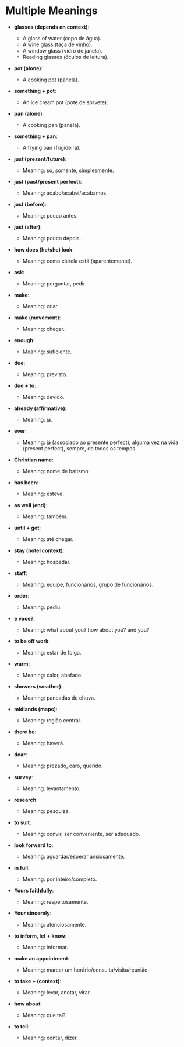 # Multiple Meanings

* **glasses (depends on context)**:
  * A glass of water (copo de água).
  * A wine glass (taça de vinho).
  * A window glass (vidro de janela).
  * Reading glasses (óculos de leitura).

* **pot (alone)**:
  * A cooking pot (panela).

* **something + pot**:
  * An ice cream pot (pote de sorvete).

* **pan (alone)**:
  * A cooking pan (panela).

* **something + pan**:
  * A frying pan (frigideira).

* **just (present/future)**:
  * Meaning: só, somente, simplesmente.

* **just (past/present perfect)**:
  * Meaning: acabo/acabei/acabamos.

* **just (before)**:
  * Meaning: pouco antes.

* **just (after)**:
  * Meaning: pouco depois.

* **how does (he/she) look**:
  * Meaning: como ele/ela está (aparentemente).

* **ask**:
  * Meaning: perguntar, pedir.

* **make**:
  * Meaning: criar.

* **make (movement)**:
  * Meaning: chegar.

* **enough**:
  * Meaning: suficiente.

* **due**:
  * Meaning: previsto.

* **due + to**:
  * Meaning: devido.

* **already (affirmative)**:
  * Meaning: já.

* **ever**:
  * Meaning: já (associado ao presente perfect), alguma vez na vida (present perfect), sempre, de todos os tempos.

* **Christian name**:
  * Meaning: nome de batismo.

* **has been**:
  * Meaning: esteve.

* **as well (end)**:
  * Meaning: também.

* **until + got**:
  * Meaning: até chegar.

* **stay (hotel context)**:
  * Meaning: hospedar.

* **staff**:
  * Meaning: equipe, funcionários, grupo de funcionários.

* **order**:
  * Meaning: pediu.

* **e voce?**:
  * Meaning: what about you? how about you? and you?

* **to be off work**:
  * Meaning: estar de folga.

* **warm**:
  * Meaning: calor, abafado.

* **showers (weather)**:
  * Meaning: pancadas de chuva.

* **midlands (maps)**:
  * Meaning: região central.

* **there be**:
  * Meaning: haverá.

* **dear**:
  * Meaning: prezado, caro, querido.

* **survey**:
  * Meaning: levantamento.

* **research**:
  * Meaning: pesquisa.

* **to suit**:
  * Meaning: convir, ser conveniente, ser adequado.

* **look forward to**:
  * Meaning: aguardar/esperar ansiosamente.

* **in full**:
  * Meaning: por inteiro/completo.

* **Yours faithfully**:
  * Meaning: respeitosamente.

* **Your sincerely**:
  * Meaning: atenciosamente.

* **to inform, let + know**:
  * Meaning: informar.

* **make an appointment**:
  * Meaning: marcar um horário/consulta/visita/reunião.

* **to take + (context)**:
  * Meaning: levar, anotar, virar.

* **how about**:
  * Meaning: que tal?

* **to tell**:
  * Meaning: contar, dizer.

